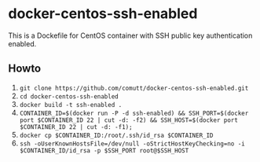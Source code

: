 docker-centos-ssh-enabled
====================================================================

This is a Dockefile for CentOS container with SSH public key authentication enabled.

## Howto

1. ``git clone https://github.com/comutt/docker-centos-ssh-enabled.git``
1. ``cd docker-centos-ssh-enabled``
1. ``docker build -t ssh-enabled .``
1. ``CONTAINER_ID=$(docker run -P -d ssh-enabled) && SSH_PORT=$(docker port $CONTAINER_ID 22 | cut -d: -f2) && SSH_HOST=$(docker port $CONTAINER_ID 22 | cut -d: -f1);``
1. ``docker cp $CONTAINER_ID:/root/.ssh/id_rsa $CONTAINER_ID``
1. ``ssh -oUserKnownHostsFile=/dev/null -oStrictHostKeyChecking=no -i $CONTAINER_ID/id_rsa -p $SSH_PORT root@$SSH_HOST``
